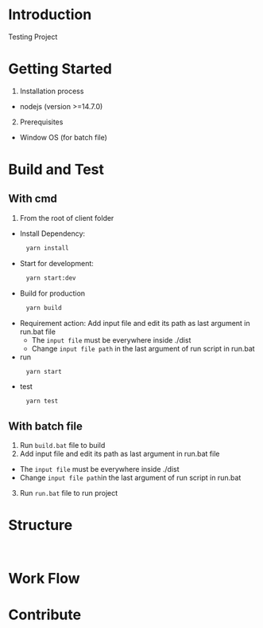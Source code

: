 # Introduction
Testing Project

# Getting Started

1.	Installation process
-  nodejs (version >=14.7.0)

2. Prerequisites
- Window OS (for batch file)


# Build and Test

## With cmd

1. From the root of client folder

- Install Dependency:

```bash
     yarn install
```

- Start for development:

```bash
     yarn start:dev
```

- Build for production
```bash
     yarn build
```
- Requirement action:
       Add input file and edit its path as last argument in run.bat file
     + The ```input file``` must be everywhere inside ./dist
     + Change ```input file path``` in the last argument of run script in run.bat
- run 

```bash
     yarn start
```

- test 

```bash
     yarn test
```

## With batch file
1. Run ```build.bat``` file to build
2. Add input file and edit its path as last argument in run.bat file
- The ```input file``` must be everywhere inside ./dist
- Change ```input file path```in the last argument of run script in run.bat

3. Run ```run.bat``` file to run project

# Structure
```bash
          
```
 
# Work Flow

# Contribute

